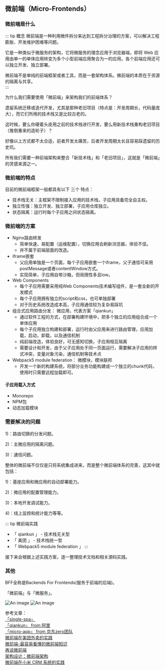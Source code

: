 ## 微前端（Micro-Frontends）

### 微前端是什么
::: tip 概念
微前端是一种利用微件拆分来达到工程拆分治理的方案，可以解决工程膨胀、开发维护困难等问题。

它是一种类似于微服务的架构，它将微服务的理念应用于浏览器端，即将 Web 应用由单一的单体应用转变为多个小型前端应用聚合为一的应用。各个前端应用还可以独立开发、独立部署。

微前端不是单纯的前端框架或者工具，而是一套架构体系。微前端的本质在于资源的隔离与共享。  
:::

为什么我们需要使用「微前端」来架构我们的前端体系？

遗留系统迁移或迭代开发，尤其是那种老旧项目（特点是：开发周期长，代码量庞大），而它们所用的技术栈又是比较古老的。

这时候，要么你硬着头皮用之前的技术栈进行开发，要么用新技术栈重构老旧项目（推倒重来的造轮子）？

好像以上方式都不太合适，前者开发太痛苦，后者开发周期太长且容易踩遗留的历史坑。

所有我们需要一种前端架构来整合「新技术栈」和「老旧项目」，这就是「微前端」的灵感来源之一。

### 微前端的特点
目前的微前端框架一般都具有以下 三个 特点：
+ 技术栈无关：主框架不限制接入应用的技术栈，子应用具备完全自主权。
+ 独立性强：独立开发、独立部署，子应用仓库独立。
+ 状态隔离：运行时每个子应用之间状态隔离。

### 微前端的方案
+ Nginx路由转发
    + 简单快速，易配置（运维配置），切换应用会刷新浏览器，体验不佳。
    + 并不属于前端层面的改造。
+ iframe嵌套
    + 父应用单独是一个页面，每个子应用嵌套一个iframe，父子通信可采用postMessage或者contentWindow方式。
    + 实现简单，子应用自带沙箱，但局限性多且low。
+ Web Components
    + 每个子应用需要采用纯Web Components技术编写组件，是一套全新的开发模式
    + 每个子应用拥有独立的script和css，也可单独部署
    + 对于历史系统改造成本高，子应用通信较为复杂易踩坑
+ 组合式应用路由分发： 微应用，代表方案「qiankun」
    + 通过软件工程的方式，在部署构建环境中，把多个独立的应用组合成一个单体应用
    + 每个子应用独立构建和部署，运行时由父应用来进行路由管理，应用加载，启动，卸载，以及通信机制
    + 纯前端改造，体验良好，可无感知切换，子应用相互隔离
    + 需要设计和开发，由于父子应用处于同一页面运行，需要解决子应用的样式冲突，变量对象污染，通信机制等技术点
+ Webpack5 module federation： 微模块，模块联邦
    + 开发一个新的构建系统，将部分业务功能构建成一个独立的chunk代码，使用时只需要远程加载即可。

#### 子应用载入方式
+ Monorepo
+ NPM包
+ 动态加载模块

### 需要解决的问题

1)：路由切换的分发问题。

2)：主微应用的隔离问题。

3)：通信问题。


整体的微前端不仅仅是只将系统集成进来，而是整个微前端体系的完善，这其中就包括：

1)：基座应用和微应用的自动部署能力。

2)：微应用的配置管理能力。

3)：本地开发调试能力。

4)：线上监控和统计能力等等。



::: tip 微前端实践
+ 「 qiankun 」 - 技术栈无关型
+ 「 美团 」 - 技术栈统一型
+ 「 Webpack5 module federation 」
:::

接下来会根据上述实践方案，逐一整理技术文档和相关源码实践。

### 其他
BFF全称是Backends For Frontends(服务于前端的后端)。

「微前端」与「微服务」。

![An image](~@/tools/micro_app.png)
![An image](~@/tools/xiaomi_micro_app.png)


参考文章：<br />
<a href="https://zh-hans.single-spa.js.org/" target="_blank">「single-spa」</a><br />
<a href="https://qiankun.umijs.org/zh" target="_blank">「qiankun」 from 阿里</a><br />
<a href="https://zeroing.jd.com/docs.html#/" target="_blank">「micro-app」 from 京东zero团队</a><br />
<a href="https://tech.meituan.com/2020/02/27/meituan-waimai-micro-frontends-practice.html" target="_blank">微前端在美团外卖的实践</a><br />
<a href="https://juejin.cn/post/6844904162509979662" target="_blank">微前端-最容易看懂的微前端知识</a><br />
<a href="https://zhuanlan.zhihu.com/p/234964127" target="_blank">再谈微前端</a><br />
<a href="https://zhuanlan.zhihu.com/p/79388540" target="_blank">架构设计：微前端架构</a><br />
<a href="https://xiaomi-info.github.io/2020/04/14/fe-microfrontends-practice/" target="_blank">微前端在小米 CRM 系统的实践</a><br />